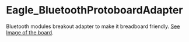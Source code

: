 # Eagle_BluetoothProtoboardAdapter
Bluetooth modules breakout adapter to make it breadboard friendly.
[See Image of the board](Image.png).
